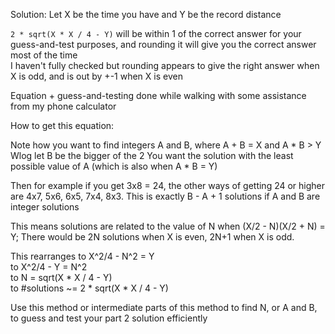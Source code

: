 Solution: Let X be the time you have and Y be the record distance

`2 * sqrt(X * X / 4 - Y)` will be within 1 of the correct answer for your guess-and-test purposes, and rounding it will give you the correct answer most of the time  
I haven't fully checked but rounding appears to give the right answer when X is odd, and is out by +-1 when X is even

Equation + guess-and-testing done while walking with some assistance from my phone calculator

How to get this equation:

Note how you want to find integers A and B, where A + B = X and A * B > Y
Wlog let B be the bigger of the 2
You want the solution with the least possible value of A (which is also when A * B = Y)

Then for example if you get 3x8 = 24, the other ways of getting 24 or higher are 4x7, 5x6, 6x5, 7x4, 8x3.
This is exactly B - A + 1 solutions if A and B are integer solutions

This means solutions are related to the value of N when (X/2 - N)(X/2 + N) = Y; There would be 2N solutions when X is even, 2N+1 when X is odd.

This rearranges to X^2/4 - N^2 = Y  
to X^2/4 - Y = N^2  
to N = sqrt(X * X / 4 - Y)  
to #solutions ~= 2 * sqrt(X * X / 4 - Y)

Use this method or intermediate parts of this method to find N, or A and B, to guess and test your part 2 solution efficiently